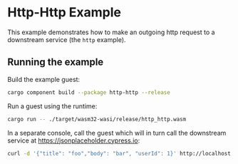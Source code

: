 # Http-Http Example

This example demonstrates how to make an outgoing http request to a downstream service (the `http` example).

## Running the example

Build the example guest:

```bash
cargo component build --package http-http --release
```

Run a guest using the runtime:

```bash
cargo run -- ./target/wasm32-wasi/release/http_http.wasm
```

In a separate console, call the guest which will in turn call the downstream service
at <https://jsonplaceholder.cypress.io>:

```bash
curl -d '{"title": "foo","body": "bar", "userId": 1}' http://localhost:8080
```